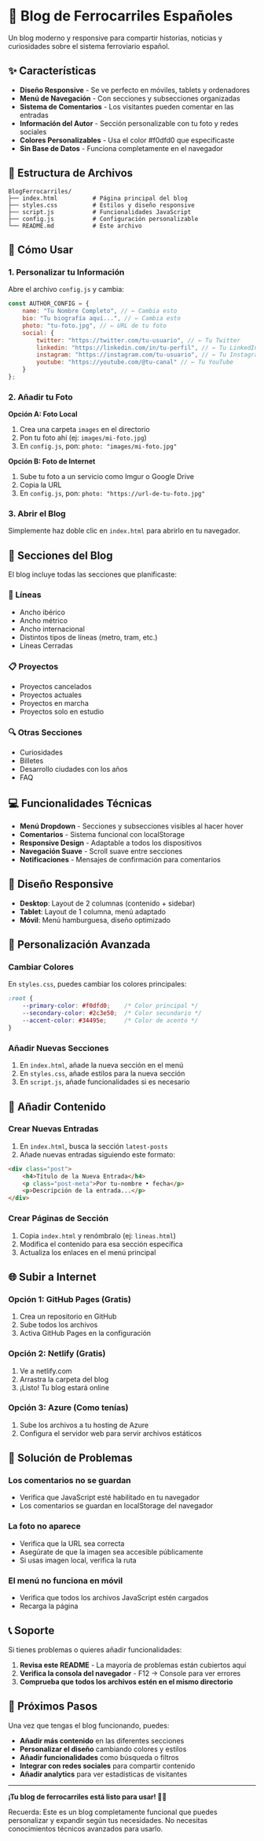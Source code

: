 # 🚂 Blog de Ferrocarriles Españoles

Un blog moderno y responsive para compartir historias, noticias y curiosidades sobre el sistema ferroviario español.

## ✨ Características

- **Diseño Responsive** - Se ve perfecto en móviles, tablets y ordenadores
- **Menú de Navegación** - Con secciones y subsecciones organizadas
- **Sistema de Comentarios** - Los visitantes pueden comentar en las entradas
- **Información del Autor** - Sección personalizable con tu foto y redes sociales
- **Colores Personalizables** - Usa el color #f0dfd0 que especificaste
- **Sin Base de Datos** - Funciona completamente en el navegador

## 📁 Estructura de Archivos

```
BlogFerrocarriles/
├── index.html          # Página principal del blog
├── styles.css          # Estilos y diseño responsive
├── script.js           # Funcionalidades JavaScript
├── config.js           # Configuración personalizable
└── README.md           # Este archivo
```

## 🚀 Cómo Usar

### 1. Personalizar tu Información

Abre el archivo `config.js` y cambia:

```javascript
const AUTHOR_CONFIG = {
    name: "Tu Nombre Completo", // ← Cambia esto
    bio: "Tu biografía aquí...", // ← Cambia esto
    photo: "tu-foto.jpg", // ← URL de tu foto
    social: {
        twitter: "https://twitter.com/tu-usuario", // ← Tu Twitter
        linkedin: "https://linkedin.com/in/tu-perfil", // ← Tu LinkedIn
        instagram: "https://instagram.com/tu-usuario", // ← Tu Instagram
        youtube: "https://youtube.com/@tu-canal" // ← Tu YouTube
    }
};
```

### 2. Añadir tu Foto

**Opción A: Foto Local**
1. Crea una carpeta `images` en el directorio
2. Pon tu foto ahí (ej: `images/mi-foto.jpg`)
3. En `config.js`, pon: `photo: "images/mi-foto.jpg"`

**Opción B: Foto de Internet**
1. Sube tu foto a un servicio como Imgur o Google Drive
2. Copia la URL
3. En `config.js`, pon: `photo: "https://url-de-tu-foto.jpg"`

### 3. Abrir el Blog

Simplemente haz doble clic en `index.html` para abrirlo en tu navegador.

## 🎨 Secciones del Blog

El blog incluye todas las secciones que planificaste:

### 🚆 Líneas
- Ancho ibérico
- Ancho métrico  
- Ancho internacional
- Distintos tipos de líneas (metro, tram, etc.)
- Líneas Cerradas

### 📋 Proyectos
- Proyectos cancelados
- Proyectos actuales
- Proyectos en marcha
- Proyectos solo en estudio

### 🔍 Otras Secciones
- Curiosidades
- Billetes
- Desarrollo ciudades con los años
- FAQ

## 💻 Funcionalidades Técnicas

- **Menú Dropdown** - Secciones y subsecciones visibles al hacer hover
- **Comentarios** - Sistema funcional con localStorage
- **Responsive Design** - Adaptable a todos los dispositivos
- **Navegación Suave** - Scroll suave entre secciones
- **Notificaciones** - Mensajes de confirmación para comentarios

## 📱 Diseño Responsive

- **Desktop**: Layout de 2 columnas (contenido + sidebar)
- **Tablet**: Layout de 1 columna, menú adaptado
- **Móvil**: Menú hamburguesa, diseño optimizado

## 🔧 Personalización Avanzada

### Cambiar Colores

En `styles.css`, puedes cambiar los colores principales:

```css
:root {
    --primary-color: #f0dfd0;    /* Color principal */
    --secondary-color: #2c3e50;  /* Color secundario */
    --accent-color: #34495e;     /* Color de acento */
}
```

### Añadir Nuevas Secciones

1. En `index.html`, añade la nueva sección en el menú
2. En `styles.css`, añade estilos para la nueva sección
3. En `script.js`, añade funcionalidades si es necesario

## 📝 Añadir Contenido

### Crear Nuevas Entradas

1. En `index.html`, busca la sección `latest-posts`
2. Añade nuevas entradas siguiendo este formato:

```html
<div class="post">
    <h4>Título de la Nueva Entrada</h4>
    <p class="post-meta">Por tu-nombre • fecha</p>
    <p>Descripción de la entrada...</p>
</div>
```

### Crear Páginas de Sección

1. Copia `index.html` y renómbralo (ej: `lineas.html`)
2. Modifica el contenido para esa sección específica
3. Actualiza los enlaces en el menú principal

## 🌐 Subir a Internet

### Opción 1: GitHub Pages (Gratis)
1. Crea un repositorio en GitHub
2. Sube todos los archivos
3. Activa GitHub Pages en la configuración

### Opción 2: Netlify (Gratis)
1. Ve a netlify.com
2. Arrastra la carpeta del blog
3. ¡Listo! Tu blog estará online

### Opción 3: Azure (Como tenías)
1. Sube los archivos a tu hosting de Azure
2. Configura el servidor web para servir archivos estáticos

## 🐛 Solución de Problemas

### Los comentarios no se guardan
- Verifica que JavaScript esté habilitado en tu navegador
- Los comentarios se guardan en localStorage del navegador

### La foto no aparece
- Verifica que la URL sea correcta
- Asegúrate de que la imagen sea accesible públicamente
- Si usas imagen local, verifica la ruta

### El menú no funciona en móvil
- Verifica que todos los archivos JavaScript estén cargados
- Recarga la página

## 📞 Soporte

Si tienes problemas o quieres añadir funcionalidades:

1. **Revisa este README** - La mayoría de problemas están cubiertos aquí
2. **Verifica la consola del navegador** - F12 → Console para ver errores
3. **Comprueba que todos los archivos estén en el mismo directorio**

## 🎯 Próximos Pasos

Una vez que tengas el blog funcionando, puedes:

- **Añadir más contenido** en las diferentes secciones
- **Personalizar el diseño** cambiando colores y estilos
- **Añadir funcionalidades** como búsqueda o filtros
- **Integrar con redes sociales** para compartir contenido
- **Añadir analytics** para ver estadísticas de visitantes

---

**¡Tu blog de ferrocarriles está listo para usar! 🚂✨**

Recuerda: Este es un blog completamente funcional que puedes personalizar y expandir según tus necesidades. No necesitas conocimientos técnicos avanzados para usarlo.
